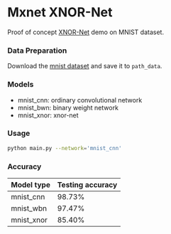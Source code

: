 # Mxnet XNOR-Net #

Proof of concept [XNOR-Net](https://github.com/allenai/XNOR-Net.git) demo on MNIST dataset.

### Data Preparation ###
Download the [mnist dataset](http://yann.lecun.com/exdb/mnist/) and save it to `path_data`.

### Models ###
* mnist_cnn: ordinary convolutional network
* mnist_bwn: binary weight network
* mnist_xnor: xnor-net

### Usage ###
```bash
python main.py --network='mnist_cnn'
```

### Accuracy ###
| Model type | Testing accuracy |
| ------------ | ----------- |
| mnist_cnn | 98.73% |
| mnist_wbn | 97.47% |
| mnist_xnor | 85.40% |

